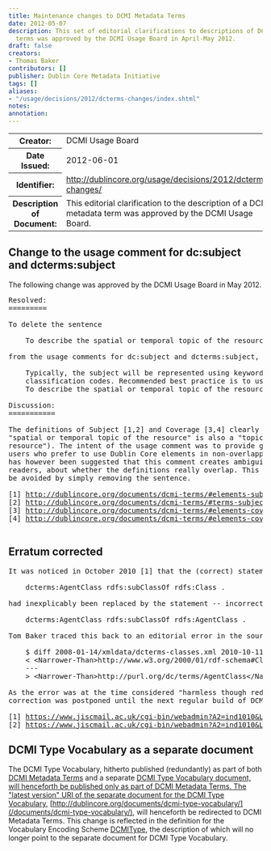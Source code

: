 ```yaml
---
title: Maintenance changes to DCMI Metadata Terms
date: 2012-05-07
description: This set of editorial clarifications to descriptions of DCMI metadata
  terms was approved by the DCMI Usage Board in April-May 2012.
draft: false
creators:
- Thomas Baker
contributors: []
publisher: Dublin Core Metadata Initiative
tags: []
aliases:
- "/usage/decisions/2012/dcterms-changes/index.shtml"
notes: 
annotation: 
---
```


<!--#include virtual="/ssi/header.shtml" -->
<table class="docinfo" cellspacing="0">
  <tr>
    <th>Creator:</th>
    <td>DCMI Usage Board</td>
  </tr>
  <tr>
    <th>Date Issued:</th>
    <td>2012-06-01</td>
  </tr>
  <tr>
    <th>Identifier:</th>
    <td><a href="/usage/decisions/2012/dcterms-changes/">http://dublincore.org/usage/decisions/2012/dcterms-changes/</a></td>
  </tr>
  <tr>
    <th>Description of Document:</th>
    <td>This editorial clarification to the description of a DCMI metadata term was approved by the DCMI Usage Board.</td>
  </tr>
</table>

## <a id="sect-2" name="sect-2">Change to the usage comment for dc:subject and dcterms:subject</a>

The following change was approved by the DCMI Usage Board in May 2012.

<pre>
Resolved:
=========

To delete the sentence

    To describe the spatial or temporal topic of the resource, use the Coverage element.

from the usage comments for dc:subject and dcterms:subject, which currently read:

    Typically, the subject will be represented using keywords, key phrases, or
    classification codes. Recommended best practice is to use a controlled vocabulary. 
    To describe the spatial or temporal topic of the resource, use the Coverage element.

Discussion:
===========

The definitions of Subject [1,2] and Coverage [3,4] clearly overlap because a
"spatial or temporal topic of the resource" is also a "topic of the
resource"). The intent of the usage comment was to provide guidance for
users who prefer to use Dublin Core elements in non-overlapping ways. It
has however been suggested that this comment creates ambiguity, for some
readers, about whether the definitions really overlap. This ambiguity can
be avoided by simply removing the sentence.

[1] <a href="http://dublincore.org/documents/dcmi-terms/#elements-subject">http://dublincore.org/documents/dcmi-terms/#elements-subject</a>
[2] <a href="http://dublincore.org/documents/dcmi-terms/#terms-subject">http://dublincore.org/documents/dcmi-terms/#terms-subject</a>
[3] <a href="http://dublincore.org/documents/dcmi-terms/#elements-coverage">http://dublincore.org/documents/dcmi-terms/#elements-coverage</a>
[4] <a href="http://dublincore.org/documents/dcmi-terms/#elements-coverage">http://dublincore.org/documents/dcmi-terms/#elements-coverage</a>

</pre>
## <a id="sect-3" name="sect-3">Erratum corrected</a>
<pre>
It was noticed in October 2010 [1] that the (correct) statement:

    dcterms:AgentClass rdfs:subClassOf rdfs:Class .

had inexplicably been replaced by the statement -- incorrect but not "wrong":

    dcterms:AgentClass rdfs:subClassOf rdfs:AgentClass .

Tom Baker traced this back to an editorial error in the sources used to build the documentation:

    $ diff 2008-01-14/xmldata/dcterms-classes.xml 2010-10-11/xmldata/dcterms-classes.xml
    &lt; &lt;Narrower-Than&gt;http://www.w3.org/2000/01/rdf-schema#Class&lt;/Narrower-Than&gt;
    ---
    &gt; &lt;Narrower-Than&gt;http://purl.org/dc/terms/AgentClass&lt;/Narrower-Than&gt;

As the error was at the time considered "harmless though redundant," its
correction was postponed until the next regular build of DCMI Metadata Terms.

[1] <a href="https://www.jiscmail.ac.uk/cgi-bin/webadmin?A2=ind1010&amp;L=dc-architecture&amp;P=9606">https://www.jiscmail.ac.uk/cgi-bin/webadmin?A2=ind1010&amp;L=dc-architecture&amp;P=9606</a>
[2] <a href="https://www.jiscmail.ac.uk/cgi-bin/webadmin?A2=ind1010&amp;L=dc-architecture&amp;P=8816">https://www.jiscmail.ac.uk/cgi-bin/webadmin?A2=ind1010&amp;L=dc-architecture&amp;P=8816</a>
</pre>
## <a id="sect-4" name="sect-4">DCMI Type Vocabulary as a separate document</a>

The DCMI Type Vocabulary, hitherto published (redundantly) as part of both [DCMI Metadata Terms](/documents/2010/10/11/dcmi-terms/) and a separate [DCMI Type Vocabulary document, will henceforth be published only as part of DCMI Metadata Terms. The "latest version" URI of the separate document for the DCMI Type Vocabulary,](/documents/2010/10/11/dcmi-type-vocabulary/) [http://dublincore.org/documents/dcmi-type-vocabulary/](/documents/dcmi-type-vocabulary/), will henceforth be redirected to DCMI Metadata Terms. This change is reflected in the definition for the Vocabulary Encoding Scheme [DCMIType](/documents/dcmi-terms/#ves-DCMIType), the description of which will no longer point to the separate document for DCMI Type Vocabulary.

<!--#include virtual="/ssi/footer.shtml" -->
